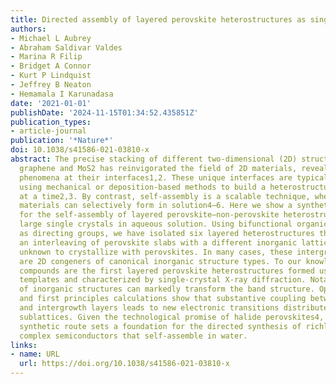 ```yaml
---
title: Directed assembly of layered perovskite heterostructures as single crystals
authors:
- Michael L Aubrey
- Abraham Saldivar Valdes
- Marina R Filip
- Bridget A Connor
- Kurt P Lindquist
- Jeffrey B Neaton
- Hemamala I Karunadasa
date: '2021-01-01'
publishDate: '2024-11-15T01:34:52.435851Z'
publication_types:
- article-journal
publication: '*Nature*'
doi: 10.1038/s41586-021-03810-x
abstract: The precise stacking of different two-dimensional (2D) structures such as
  graphene and MoS2 has reinvigorated the field of 2D materials, revealing exotic
  phenomena at their interfaces1,2. These unique interfaces are typically constructed
  using mechanical or deposition-based methods to build a heterostructure one monolayer
  at a time2,3. By contrast, self-assembly is a scalable technique, where complex
  materials can selectively form in solution4–6. Here we show a synthetic strategy
  for the self-assembly of layered perovskite–non-perovskite heterostructures into
  large single crystals in aqueous solution. Using bifunctional organic molecules
  as directing groups, we have isolated six layered heterostructures that form as
  an interleaving of perovskite slabs with a different inorganic lattice, previously
  unknown to crystallize with perovskites. In many cases, these intergrown lattices
  are 2D congeners of canonical inorganic structure types. To our knowledge, these
  compounds are the first layered perovskite heterostructures formed using organic
  templates and characterized by single-crystal X-ray diffraction. Notably, this interleaving
  of inorganic structures can markedly transform the band structure. Optical data
  and first principles calculations show that substantive coupling between perovskite
  and intergrowth layers leads to new electronic transitions distributed across both
  sublattices. Given the technological promise of halide perovskites4, this intuitive
  synthetic route sets a foundation for the directed synthesis of richly structured
  complex semiconductors that self-assemble in water.
links:
- name: URL
  url: https://doi.org/10.1038/s41586-021-03810-x
---
```

